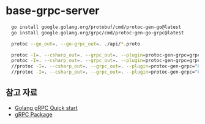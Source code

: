 # base-grpc-server

```bash
  go install google.golang.org/protobuf/cmd/protoc-gen-go@latest
  go install google.golang.org/grpc/cmd/protoc-gen-go-grpc@latest
```

```bash
  protoc --go_out=. --go-grpc_out=. ./api/*.proto
```

```bash
  protoc -I=. --csharp_out=. --grpc_out=. --plugin=protoc-gen-grpc=grpc_csharp_plugin.exe ./api/common.proto  
  protoc -I=. --csharp_out=. --grpc_out=. --plugin=protoc-gen-grpc=grpc_csharp_plugin.exe ./api/slave.proto  
  //protoc -I=. --csharp_out=. --grpc_out=. --plugin=protoc-gen-grpc="C:\Users\HoGyu\Documents\protoc\bin\grpc_csharp_plugin.exe" ./api/common.proto
  //protoc -I=. --csharp_out=. --grpc_out=. --plugin=protoc-gen-grpc="C:\Users\HoGyu\Documents\protoc\bin\grpc_csharp_plugin.exe" ./api/slave.proto
```

## 참고 자료

 - [Golang gRPC Quick start](https://grpc.io/docs/languages/go/quickstart/)
 - [gRPC Package](https://packages.grpc.io/)
